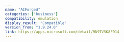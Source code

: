 ```yaml
---
name: "AIForged"
categories: ['business']
compatibility: emulation
display_result: "Compatible"
version_from: "1.9.24.0"
link: https://apps.microsoft.com/detail/9N9TV5K8F914
---
```

